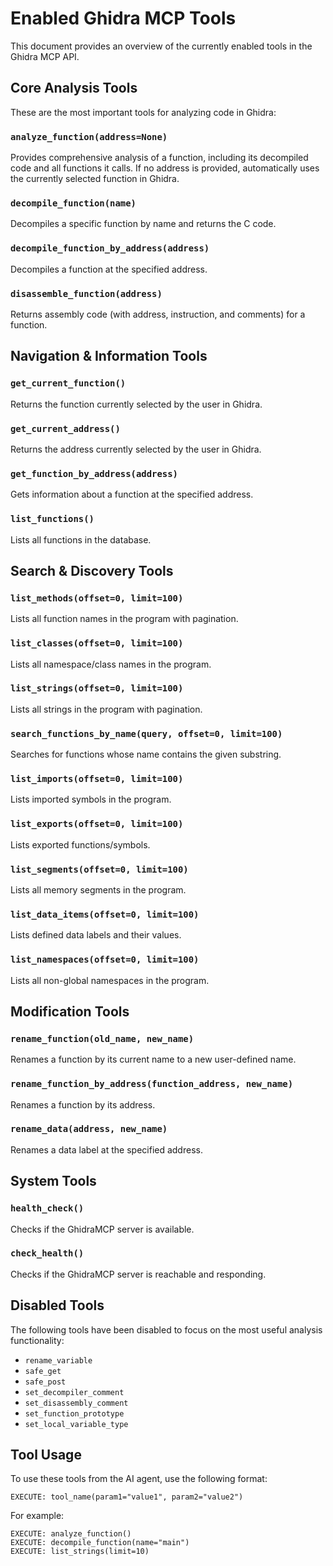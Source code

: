 # Enabled Ghidra MCP Tools

This document provides an overview of the currently enabled tools in the Ghidra MCP API.

## Core Analysis Tools

These are the most important tools for analyzing code in Ghidra:

### `analyze_function(address=None)`
Provides comprehensive analysis of a function, including its decompiled code and all functions it calls.
If no address is provided, automatically uses the currently selected function in Ghidra.

### `decompile_function(name)`
Decompiles a specific function by name and returns the C code.

### `decompile_function_by_address(address)`
Decompiles a function at the specified address.

### `disassemble_function(address)`
Returns assembly code (with address, instruction, and comments) for a function.

## Navigation & Information Tools

### `get_current_function()`
Returns the function currently selected by the user in Ghidra.

### `get_current_address()`
Returns the address currently selected by the user in Ghidra.

### `get_function_by_address(address)`
Gets information about a function at the specified address.

### `list_functions()`
Lists all functions in the database.

## Search & Discovery Tools

### `list_methods(offset=0, limit=100)`
Lists all function names in the program with pagination.

### `list_classes(offset=0, limit=100)`
Lists all namespace/class names in the program.

### `list_strings(offset=0, limit=100)`
Lists all strings in the program with pagination.

### `search_functions_by_name(query, offset=0, limit=100)`
Searches for functions whose name contains the given substring.

### `list_imports(offset=0, limit=100)`
Lists imported symbols in the program.

### `list_exports(offset=0, limit=100)`
Lists exported functions/symbols.

### `list_segments(offset=0, limit=100)`
Lists all memory segments in the program.

### `list_data_items(offset=0, limit=100)`
Lists defined data labels and their values.

### `list_namespaces(offset=0, limit=100)`
Lists all non-global namespaces in the program.

## Modification Tools

### `rename_function(old_name, new_name)`
Renames a function by its current name to a new user-defined name.

### `rename_function_by_address(function_address, new_name)`
Renames a function by its address.

### `rename_data(address, new_name)`
Renames a data label at the specified address.

## System Tools

### `health_check()`
Checks if the GhidraMCP server is available.

### `check_health()`
Checks if the GhidraMCP server is reachable and responding.

## Disabled Tools

The following tools have been disabled to focus on the most useful analysis functionality:

- `rename_variable`
- `safe_get`
- `safe_post`
- `set_decompiler_comment`
- `set_disassembly_comment`
- `set_function_prototype`
- `set_local_variable_type`

## Tool Usage

To use these tools from the AI agent, use the following format:

```
EXECUTE: tool_name(param1="value1", param2="value2")
```

For example:

```
EXECUTE: analyze_function()
EXECUTE: decompile_function(name="main")
EXECUTE: list_strings(limit=10)
``` 